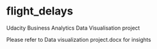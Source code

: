 # flight_delays
Udacity Business Analytics Data Visualisation project



Please refer to Data visualization project.docx for insights
